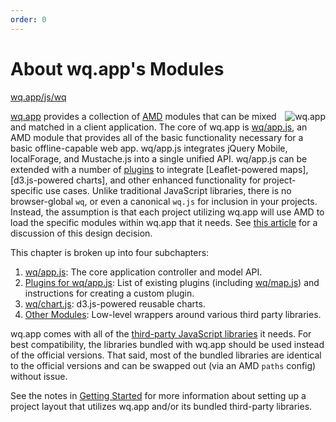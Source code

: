 ```yaml
---
order: 0
---
```


About wq.app's Modules
==============

[wq.app/js/wq]

<img align=right alt="wq.app" src="https://wq.io/images/128/wq.app.png">

[wq.app] provides a collection of [AMD] modules that can be mixed and matched in a client application.  The core of wq.app is [wq/app.js], an AMD module that provides all of the basic functionality necessary for a basic offline-capable web app.  wq/app.js integrates jQuery Mobile, localForage, and Mustache.js into a single unified API.  wq/app.js can be extended with a number of [plugins] to integrate [Leaflet-powered maps], [d3.js-powered charts], and other enhanced functionality for project-specific use cases.  Unlike traditional JavaScript libraries, there is no browser-global `wq`, or even a canonical `wq.js` for inclusion in your projects.  Instead, the assumption is that each project utilizing wq.app will use AMD to load the specific modules within wq.app that it needs.  See [this article] for a discussion of this design decision.

This chapter is broken up into four subchapters:

1. [wq/app.js]: The core application controller and model API.
2. [Plugins for wq/app.js][plugins]: List of existing plugins (including [wq/map.js]) and instructions for creating a custom plugin.
3. [wq/chart.js]: d3.js-powered reusable charts.
4. [Other Modules][other-modules]: Low-level wrappers around various third party libraries.

wq.app comes with all of the [third-party JavaScript libraries][third-party] it needs.  For best compatibility, the libraries bundled with wq.app should be used instead of the official versions.  That said, most of the bundled libraries are identical to the official versions and can be swapped out (via an AMD `paths` config) without issue.

See the notes in [Getting Started] for more information about setting up a project layout that utilizes wq.app and/or its bundled third-party libraries.

[wq.app]: https://wq.io/wq.app
[wq.app/js/wq]: https://github.com/wq/wq.app/blob/master/js/wq/
[AMD]: https://wq.io/docs/amd
[this article]: https://wq.io/docs/amd
[wq/app.js]: https://wq.io/docs/app-js
[plugins]: https://wq.io/docs/app-plugins
[wq/map.js]: https://wq.io/docs/map-js
[wq/chart.js]: https://wq.io/docs/chart-js
[wq/locate.js]: https://wq.io/docs/locate-js
[other-modules]: https://wq.io/docs/other-modules
[third-party]: https://wq.io/docs/third-party
[Getting Started]: https://wq.io/docs/setup
